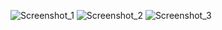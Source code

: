 
![Screenshot_1](https://user-images.githubusercontent.com/94238476/185787014-4474cc70-ca4d-4662-890c-b29bbaf15655.png)
![Screenshot_2](https://user-images.githubusercontent.com/94238476/185787016-d63a8365-aed2-41b6-bf27-07165a367836.png)
![Screenshot_3](https://user-images.githubusercontent.com/94238476/185787017-5ea5345d-a232-4cc9-abb5-bb66fecef851.png)
